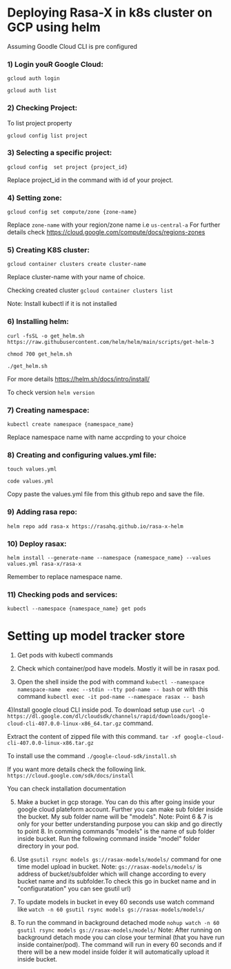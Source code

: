 # Deploying Rasa-X in k8s cluster on GCP using helm
Assuming Goodle Cloud CLI is pre configured
### 1) Login youR Google Cloud:
`gcloud auth login`

`gcloud auth list`
### 2) Checking Project:
To list project property

`gcloud config list project`
### 3) Selecting a specific project:
`gcloud config  set project {project_id}`

Replace project_id in the command with id of your project.
### 4) Setting zone:
`gcloud config set compute/zone {zone-name}`

Replace `zone-name` with your region/zone name i.e `us-central-a`
For further details check https://cloud.google.com/compute/docs/regions-zones
### 5) Creating K8S cluster:
`gcloud container clusters create cluster-name`

Replace cluster-name with your name of choice.
  
Checking created cluster
`gcloud container clusters list`

Note: Install kubectl if it is not installed
### 6) Installing helm:
`curl -fsSL -o get_helm.sh https://raw.githubusercontent.com/helm/helm/main/scripts/get-helm-3`

`chmod 700 get_helm.sh`

`./get_helm.sh`

For more details https://helm.sh/docs/intro/install/
  
To check version
`helm version`
### 7) Creating namespace:
`kubectl create namespace {namespace_name}`

Replace namespace name with name accprding to your choice
### 8) Creating and configuring values.yml file:
`touch values.yml`

`code values.yml`

Copy paste the values.yml file from this github repo and save the file.
### 9) Adding rasa repo:
`helm repo add rasa-x https://rasahq.github.io/rasa-x-helm`
### 10) Deploy rasax:
`helm install --generate-name --namespace {namespace_name} --values values.yml rasa-x/rasa-x`

Remember to replace namespace name.
### 11) Checking pods and services:
`kubectl --namespace {namespace_name} get pods`
   
 # Setting up model tracker store

1) Get pods with kubectl commands

2) Check which container/pod have models. Mostly it will be in rasax pod.

3) Open the shell inside the pod with command `kubectl --namespace namespace-name  exec --stdin --tty pod-name -- bash`
or with this command `kubectl exec -it pod-name --namespace rasax -- bash`

4)Install google cloud CLI inside pod. To download setup use `curl -O https://dl.google.com/dl/cloudsdk/channels/rapid/downloads/google-cloud-cli-407.0.0-linux-x86_64.tar.gz` command.

Extract the content of zipped file with this command.
`tar -xf google-cloud-cli-407.0.0-linux-x86.tar.gz`

To install use the command `./google-cloud-sdk/install.sh`

If you want more details check the following link.
`https://cloud.google.com/sdk/docs/install`

You can check installation documentation


5) Make a bucket in gcp storage. You can do this after going inside your google cloud plateform account. Further you can make sub folder inside the bucket. My sub folder name will be "models". 
Note: Point 6 & 7 is only for your better understanding purpose you can skip and go directly to point 8. In comming commands "models" is the name of sub folder inside bucket. Run the following command inside "model" folder directory in your pod.

6) Use `gsutil rsync models gs://rasax-models/models/` command for one time model upload in bucket.
Note: `gs://rasax-models/models/` is address of bucket/subfolder which will change according to every bucket name and its subfolder.To check this go in bucket name and in "configuratation" you can see gsutil url)

7) To update models in bucket  in evey 60 seconds use watch command like `watch -n 60 gsutil rsync models gs://rasax-models/models/`

8) To run the command in background detached mode `nohup watch -n 60 gsutil rsync models gs://rasax-models/models/`
Note: After running on background detach mode you can close your terminal (that you have run inside container/pod). The command will run in every 60 seconds and if there will be a new model inside folder it will automatically upload it inside bucket. 

  
